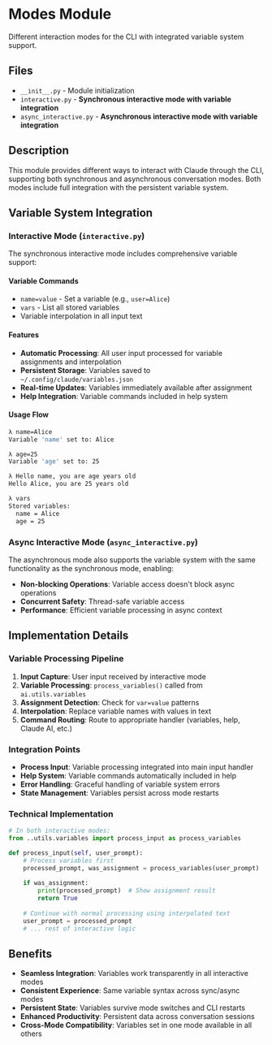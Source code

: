 # Modes Module

Different interaction modes for the CLI with integrated variable system support.

## Files

- `__init__.py` - Module initialization
- `interactive.py` - **Synchronous interactive mode with variable integration**
- `async_interactive.py` - **Asynchronous interactive mode with variable integration**

## Description

This module provides different ways to interact with Claude through the CLI, supporting both synchronous and asynchronous conversation modes. Both modes include full integration with the persistent variable system.

## Variable System Integration

### Interactive Mode (`interactive.py`)
The synchronous interactive mode includes comprehensive variable support:

#### Variable Commands
- `name=value` - Set a variable (e.g., `user=Alice`)
- `vars` - List all stored variables
- Variable interpolation in all input text

#### Features
- **Automatic Processing**: All user input processed for variable assignments and interpolation
- **Persistent Storage**: Variables saved to `~/.config/claude/variables.json`
- **Real-time Updates**: Variables immediately available after assignment
- **Help Integration**: Variable commands included in help system

#### Usage Flow
```bash
λ name=Alice
Variable 'name' set to: Alice

λ age=25
Variable 'age' set to: 25

λ Hello name, you are age years old
Hello Alice, you are 25 years old

λ vars
Stored variables:
  name = Alice
  age = 25
```

### Async Interactive Mode (`async_interactive.py`)
The asynchronous mode also supports the variable system with the same functionality as the synchronous mode, enabling:
- **Non-blocking Operations**: Variable access doesn't block async operations
- **Concurrent Safety**: Thread-safe variable access
- **Performance**: Efficient variable processing in async context

## Implementation Details

### Variable Processing Pipeline
1. **Input Capture**: User input received by interactive mode
2. **Variable Processing**: `process_variables()` called from `ai.utils.variables`
3. **Assignment Detection**: Check for `var=value` patterns
4. **Interpolation**: Replace variable names with values in text
5. **Command Routing**: Route to appropriate handler (variables, help, Claude AI, etc.)

### Integration Points
- **Process Input**: Variable processing integrated into main input handler
- **Help System**: Variable commands automatically included in help
- **Error Handling**: Graceful handling of variable system errors
- **State Management**: Variables persist across mode restarts

### Technical Implementation
```python
# In both interactive modes:
from ..utils.variables import process_input as process_variables

def process_input(self, user_prompt):
    # Process variables first
    processed_prompt, was_assignment = process_variables(user_prompt)
    
    if was_assignment:
        print(processed_prompt)  # Show assignment result
        return True
    
    # Continue with normal processing using interpolated text
    user_prompt = processed_prompt
    # ... rest of interactive logic
```

## Benefits

- **Seamless Integration**: Variables work transparently in all interactive modes
- **Consistent Experience**: Same variable syntax across sync/async modes  
- **Persistent State**: Variables survive mode switches and CLI restarts
- **Enhanced Productivity**: Persistent data across conversation sessions
- **Cross-Mode Compatibility**: Variables set in one mode available in all others